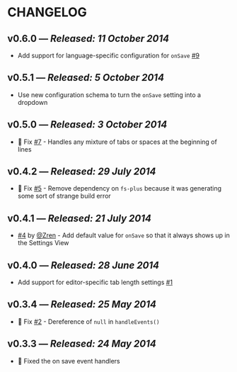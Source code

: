 # CHANGELOG

## **v0.6.0** &mdash; *Released: 11 October 2014*

* Add support for language-specific configuration for `onSave` [#9](https://github.com/lee-dohm/tabs-to-spaces/issues/9)

## **v0.5.1** &mdash; *Released: 5 October 2014*

* Use new configuration schema to turn the `onSave` setting into a dropdown

## **v0.5.0** &mdash; *Released: 3 October 2014*

* :bug: Fix [#7](https://github.com/lee-dohm/tabs-to-spaces/issues/7) - Handles any mixture of tabs or spaces at the beginning of lines

## **v0.4.2** &mdash; *Released: 29 July 2014*

* :bug: Fix [#5](https://github.com/lee-dohm/tabs-to-spaces/issues/5) - Remove dependency on `fs-plus` because it was generating some sort of strange build error

## **v0.4.1** &mdash; *Released: 21 July 2014*

* [#4](https://github.com/lee-dohm/tabs-to-spaces/pull/4) by [@Zren](https://github.com/Zren) - Add default value for `onSave` so that it always shows up in the Settings View

## **v0.4.0** &mdash; *Released: 28 June 2014*

* Add support for editor-specific tab length settings [#1](https://github.com/lee-dohm/tabs-to-spaces/issues/1)

## **v0.3.4** &mdash; *Released: 25 May 2014*

* :bug: Fix [#2](https://github.com/lee-dohm/tabs-to-spaces/issues/2) - Dereference of `null` in `handleEvents()`

## **v0.3.3** &mdash; *Released: 24 May 2014*

* :bug: Fixed the on save event handlers
